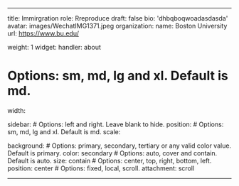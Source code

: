 ---

title: Immirgration
role: Rreproduce
draft: false
bio: 'dhbqboqwoadasdasda'
avatar: images/WechatIMG1371.jpeg
organization:
  name: Boston University
  url: https://www.bu.edu/



weight: 1
widget:
  handler: about

  # Options: sm, md, lg and xl. Default is md.
  width:
  
  sidebar:
    # Options: left and right. Leave blank to hide.
    position:
    # Options: sm, md, lg and xl. Default is md.
    scale:

  background:
    # Options: primary, secondary, tertiary or any valid color value. Default is primary.
    color: secondary
    # Options: auto, cover and contain. Default is auto.
    size: contain
    # Options: center, top, right, bottom, left.
    position: center
    # Options: fixed, local, scroll.
    attachment: scroll


    
    
---